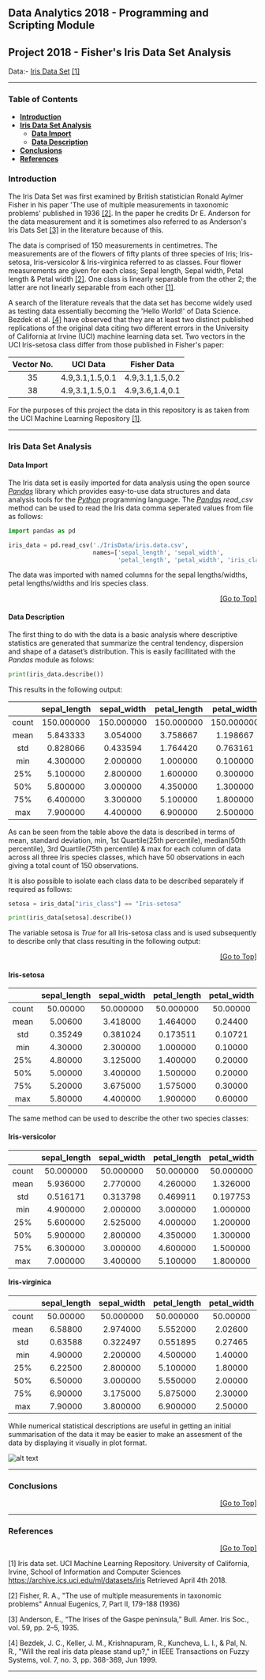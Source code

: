 ## Data Analytics 2018 - Programming and Scripting Module 
## Project 2018 - Fisher's Iris Data Set Analysis

Data:- [Iris Data Set](IrisData/iris.data.txt) [[1]](#references)

---
### Table of Contents
 * **[Introduction](#introduction)**<br>
 * **[Iris Data Set Analysis](#iris-data-set-analysis)**<br>
 	* **[Data Import](#data-import)**<br>
    * **[Data Description](#data-description)**<br>
 * **[Conclusions](#conclusions)**<br>
 * **[References](#references)**<br>

### Introduction

The Iris Data Set was first examined by British statistician Ronald Aylmer Fisher in his paper 'The use of multiple measurements in taxonomic problems' published in 1936 [[2]](#references). In the paper he credits Dr E. Anderson for the data measurement and it is sometimes also referred to as Anderson's Iris Dats Set [[3]](#references) in the literature because of this.

The data is comprised of 150 measurements in centimetres. The measurements are of the flowers of fifty plants of three species of Iris; Iris-setosa, Iris-versicolor & Iris-virginica referred to as classes. Four flower measurements are given for each class; Sepal length, Sepal width, Petal length & Petal width [[2]](#references). One class is linearly separable from the other 2; the latter are not linearly separable from each other [[1]](#references).

A search of the literature reveals that the data set has become widely used as testing data essentially becoming the 'Hello World!' of Data Science. Bezdek et al. [[4]](#references) have observed that they are at least two distinct published replications of the original data citing two different errors in the University of California at Irvine (UCI) machine learning data set. Two vectors in the UCI Iris-setosa class differ from those published in Fisher's paper:
 
| Vector No.| UCI Data        | Fisher Data     |
|:---------:|:---------------:|:---------------:|
|35         | 4.9,3.1,1.5,0.1 | 4.9,3.1,1.5,0.2 |
|38         | 4.9,3.1,1.5,0.1 | 4.9,3.6,1.4,0.1 |
 
For the purposes of this project the data in this repository is as taken from the UCI Machine Learning Repository [[1]](#references).

---
### Iris Data Set Analysis
#### Data Import

The Iris data set is easily imported for data analysis using the open source [_Pandas_](http://pandas.pydata.org/) library which provides easy-to-use data structures and data analysis tools for the [_Python_](https://www.python.org/) programming language. The [_Pandas_](http://pandas.pydata.org/) _read_csv_ method can be used to read the Iris data comma seperated values from file as follows:

```python
import pandas as pd

iris_data = pd.read_csv('./IrisData/iris.data.csv',
                        names=['sepal_length', 'sepal_width',
                               'petal_length', 'petal_width', 'iris_class'])
```
The data was imported with named columns for the sepal lengths/widths, petal lengths/widths and Iris species class.
<p align="right">
  <a href="https://github.com/geromahony/da2018-prog-script-project#table-of-contents">[Go to Top]</a>
</p>

#### Data Description
The first thing to do with the data is a basic analysis where descriptive statistics are generated that summarize the central tendency, dispersion and shape of a dataset’s distribution. This is easily facillitated with the _Pandas_ module as folows:
```python
print(iris_data.describe())
```
This results in the following output:

|     |sepal_length | sepal_width | petal_length | petal_width |
|:---:|:-----------:|:-----------:|:------------:|:-----------:|
|count| 150.000000  | 150.000000  |  150.000000  | 150.000000  |
|mean |   5.843333  |   3.054000  |    3.758667  |   1.198667  |
|std  |   0.828066  |   0.433594  |    1.764420  |   0.763161  |
|min  |   4.300000  |   2.000000  |    1.000000  |   0.100000  |
|25%  |   5.100000  |   2.800000  |    1.600000  |   0.300000  |
|50%  |   5.800000  |   3.000000  |    4.350000  |   1.300000  |
|75%  |   6.400000  |   3.300000  |    5.100000  |   1.800000  |
|max  |   7.900000  |   4.400000  |    6.900000  |   2.500000  |

As can be seen from the table above the data is described in terms of mean, standard deviation, min, 1st Quartile(25th percentile), median(50th percentile), 3rd Quartile(75th percentile) & max for each column of data across all three Iris species classes, which have 50 observations in each giving a total count of 150 observations.

It is also possible to isolate each class data to be described separately if required as follows:
```python
setosa = iris_data["iris_class"] == "Iris-setosa"

print(iris_data[setosa].describe())
```
The variable setosa is _True_ for all Iris-setosa class and is used subsequently to describe only that class resulting in the following output:
<p align="right">
  <a href="https://github.com/geromahony/da2018-prog-script-project#table-of-contents">[Go to Top]</a>
</p>

#### Iris-setosa

|     |sepal_length | sepal_width | petal_length | petal_width |
|:---:|:-----------:|:-----------:|:------------:|:-----------:|
|count|   50.00000  |  50.000000  |   50.000000  |   50.00000  |
|mean |    5.00600  |   3.418000  |    1.464000  |    0.24400  |
|std  |    0.35249  |   0.381024  |    0.173511  |    0.10721  |
|min  |    4.30000  |   2.300000  |    1.000000  |    0.10000  |
|25%  |    4.80000  |   3.125000  |    1.400000  |    0.20000  |
|50%  |    5.00000  |   3.400000  |    1.500000  |    0.20000  |
|75%  |    5.20000  |   3.675000  |    1.575000  |    0.30000  |
|max  |    5.80000  |   4.400000  |    1.900000  |    0.60000  |

The same method can be used to describe the other two species classes:

#### Iris-versicolor

|     |sepal_length | sepal_width | petal_length | petal_width |
|:---:|:-----------:|:-----------:|:------------:|:-----------:|
|count|  50.000000  |  50.000000  |   50.000000  |  50.000000  |
|mean |   5.936000  |   2.770000  |    4.260000  |   1.326000  |
|std  |   0.516171  |   0.313798  |    0.469911  |   0.197753  |
|min  |   4.900000  |   2.000000  |    3.000000  |   1.000000  |
|25%  |   5.600000  |   2.525000  |    4.000000  |   1.200000  |
|50%  |   5.900000  |   2.800000  |    4.350000  |   1.300000  |
|75%  |   6.300000  |   3.000000  |    4.600000  |   1.500000  |
|max  |   7.000000  |   3.400000  |    5.100000  |   1.800000  |

#### Iris-virginica

|     |sepal_length | sepal_width | petal_length | petal_width |
|:---:|:-----------:|:-----------:|:------------:|:-----------:|
|count|   50.00000  |  50.000000  |   50.000000  |   50.00000  |
|mean |    6.58800  |   2.974000  |    5.552000  |    2.02600  |
|std  |    0.63588  |   0.322497  |    0.551895  |    0.27465  |
|min  |    4.90000  |   2.200000  |    4.500000  |    1.40000  |
|25%  |    6.22500  |   2.800000  |    5.100000  |    1.80000  |
|50%  |    6.50000  |   3.000000  |    5.550000  |    2.00000  |
|75%  |    6.90000  |   3.175000  |    5.875000  |    2.30000  |
|max  |    7.90000  |   3.800000  |    6.900000  |    2.50000  |

While numerical statistical descriptions are useful in getting an initial summarisation of the data it may be easier to make an assesment of the data by displaying it visually in plot format.

![alt text](../master/images/box_plot.png "Iris Data Set - Box Plot")

---
### Conclusions
<p align="right">
  <a href="https://github.com/geromahony/da2018-prog-script-project#table-of-contents">[Go to Top]</a>
</p>

---
### References 
<p align="right">
  <a href="https://github.com/geromahony/da2018-prog-script-project#table-of-contents">[Go to Top]</a>
</p>

[1] Iris data set. UCI Machine Learning Repository. 
	University of California, Irvine, School of Information and Computer Sciences
	https://archive.ics.uci.edu/ml/datasets/iris Retrieved April 4th 2018.

[2] Fisher, R. A., "The use of multiple measurements in taxonomic problems" Annual Eugenics, 7, Part II, 179-188 (1936)

[3] Anderson, E., “The Irises of the Gaspe peninsula,” Bull. Amer. Iris Soc., vol.  59,  pp.  2–5,  1935.

[4] Bezdek, J. C., Keller, J. M., Krishnapuram, R., Kuncheva, L. I., & Pal, N. R., "Will the real iris data please stand up?," in IEEE Transactions on Fuzzy Systems, vol. 7, no. 3, pp. 368-369, Jun 1999.

---
